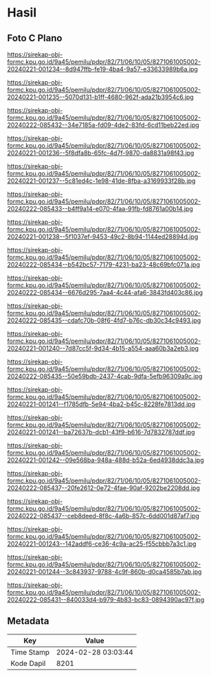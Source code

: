 # Hasil

## Foto C Plano

https://sirekap-obj-formc.kpu.go.id/9a45/pemilu/pdpr/82/71/06/10/05/8271061005002-20240221-001234--8d947ffb-fe19-4ba4-9a57-e33633989b6a.jpg

https://sirekap-obj-formc.kpu.go.id/9a45/pemilu/pdpr/82/71/06/10/05/8271061005002-20240221-001235--5070d131-b1ff-4680-962f-ada21b3954c6.jpg

https://sirekap-obj-formc.kpu.go.id/9a45/pemilu/pdpr/82/71/06/10/05/8271061005002-20240222-085432--34e7185a-fd09-4de2-83fd-6cd11beb22ed.jpg

https://sirekap-obj-formc.kpu.go.id/9a45/pemilu/pdpr/82/71/06/10/05/8271061005002-20240221-001236--5f8dfa8b-65fc-4d7f-9870-da8831a98f43.jpg

https://sirekap-obj-formc.kpu.go.id/9a45/pemilu/pdpr/82/71/06/10/05/8271061005002-20240221-001237--5c81ed4c-1e98-41de-8fba-a3169933f28b.jpg

https://sirekap-obj-formc.kpu.go.id/9a45/pemilu/pdpr/82/71/06/10/05/8271061005002-20240222-085433--b4ff9a14-e070-4faa-91fb-fd8761a00b14.jpg

https://sirekap-obj-formc.kpu.go.id/9a45/pemilu/pdpr/82/71/06/10/05/8271061005002-20240221-001238--5f1037ef-9453-49c2-8b94-1144ed28894d.jpg

https://sirekap-obj-formc.kpu.go.id/9a45/pemilu/pdpr/82/71/06/10/05/8271061005002-20240222-085434--b542bc57-7179-4231-ba23-48c69bfc071a.jpg

https://sirekap-obj-formc.kpu.go.id/9a45/pemilu/pdpr/82/71/06/10/05/8271061005002-20240222-085434--6676d295-7aa4-4c44-afa6-3843fd403c86.jpg

https://sirekap-obj-formc.kpu.go.id/9a45/pemilu/pdpr/82/71/06/10/05/8271061005002-20240222-085435--cdafc70b-08f6-4fd7-b76c-db30c34c9493.jpg

https://sirekap-obj-formc.kpu.go.id/9a45/pemilu/pdpr/82/71/06/10/05/8271061005002-20240221-001240--7d87cc5f-9d34-4b15-a554-aaa60b3a2eb3.jpg

https://sirekap-obj-formc.kpu.go.id/9a45/pemilu/pdpr/82/71/06/10/05/8271061005002-20240222-085435--50e59bdb-2437-4cab-9dfa-5efb96309a9c.jpg

https://sirekap-obj-formc.kpu.go.id/9a45/pemilu/pdpr/82/71/06/10/05/8271061005002-20240221-001241--f1785dfb-5e94-4ba2-b45c-8228fe7813dd.jpg

https://sirekap-obj-formc.kpu.go.id/9a45/pemilu/pdpr/82/71/06/10/05/8271061005002-20240221-001241--ba72637b-dcb1-43f9-b616-7d7832787ddf.jpg

https://sirekap-obj-formc.kpu.go.id/9a45/pemilu/pdpr/82/71/06/10/05/8271061005002-20240221-001242--09e568ba-948a-488d-b52a-6ed4938ddc3a.jpg

https://sirekap-obj-formc.kpu.go.id/9a45/pemilu/pdpr/82/71/06/10/05/8271061005002-20240222-085437--20fe2612-0e72-4fae-90af-9202be2208dd.jpg

https://sirekap-obj-formc.kpu.go.id/9a45/pemilu/pdpr/82/71/06/10/05/8271061005002-20240222-085437--ceb8deed-8f8c-4a6b-857c-6dd001d87af7.jpg

https://sirekap-obj-formc.kpu.go.id/9a45/pemilu/pdpr/82/71/06/10/05/8271061005002-20240221-001243--142addf6-ce36-4c9a-ac25-f55cbbb7a3c1.jpg

https://sirekap-obj-formc.kpu.go.id/9a45/pemilu/pdpr/82/71/06/10/05/8271061005002-20240221-001244--3c843937-9788-4c9f-860b-d0ca4585b7ab.jpg

https://sirekap-obj-formc.kpu.go.id/9a45/pemilu/pdpr/82/71/06/10/05/8271061005002-20240222-085431--840033d4-b979-4b83-bc83-0894390ac97f.jpg


## Metadata

| Key        | Value               |
| ---------- | ------------------- |
| Time Stamp | 2024-02-28 03:03:44 |
| Kode Dapil | 8201                |



